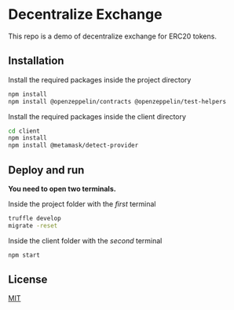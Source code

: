 # Decentralize Exchange

This repo is a demo of decentralize exchange for ERC20 tokens.

## Installation

Install the required packages inside the project directory

```bash
npm install
npm install @openzeppelin/contracts @openzeppelin/test-helpers 
```

Install the required packages inside the client directory

```bash
cd client
npm install
npm install @metamask/detect-provider
```

## Deploy and run

**You need to open two terminals.**

Inside the project folder with the *first* terminal

```bash
truffle develop
migrate -reset
```

Inside the client folder with the *second* terminal

```bash
npm start
```

## License
[MIT](https://choosealicense.com/licenses/mit/)
